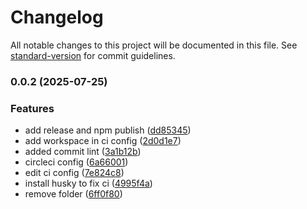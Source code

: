 # Changelog

All notable changes to this project will be documented in this file. See [standard-version](https://github.com/conventional-changelog/standard-version) for commit guidelines.

### 0.0.2 (2025-07-25)


### Features

* add release and npm publish ([dd85345](https://github.com/muyaszed/pixelartui/commit/dd853456d380d1020627814227741d855a688bdd))
* add workspace in ci config ([2d0d1e7](https://github.com/muyaszed/pixelartui/commit/2d0d1e71b5352d28f0839d70d9511ea036d9da47))
* added commit lint ([3a1b12b](https://github.com/muyaszed/pixelartui/commit/3a1b12bd855c1e6de8c449932b55a3038f2a05b6))
* circleci config ([6a66001](https://github.com/muyaszed/pixelartui/commit/6a66001d14b58d313a2ddbcc3d2e172caf2a18c8))
* edit ci config ([7e824c8](https://github.com/muyaszed/pixelartui/commit/7e824c8376c5b64ff9afbe34df8d5fb68c01591b))
* install husky to fix ci ([4995f4a](https://github.com/muyaszed/pixelartui/commit/4995f4a6b8284f32ebb7d7f89501b058eaebe5d6))
* remove folder ([6ff0f80](https://github.com/muyaszed/pixelartui/commit/6ff0f805774518ee04abe4c4a43461c792fd8df6))
